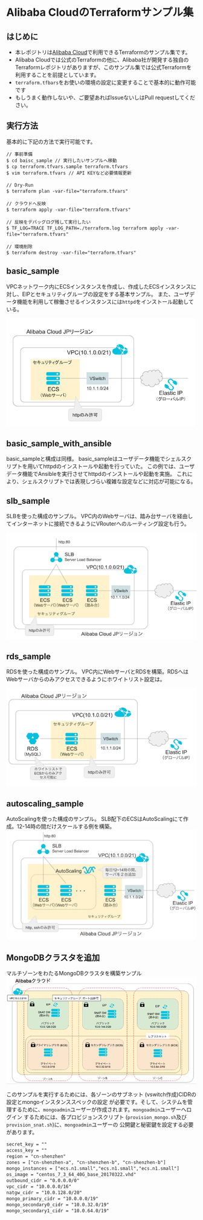 # Alibaba CloudのTerraformサンプル集
## はじめに
- 本レポジトリは[Alibaba Cloud](https://jp.aliyun.com)で利用できるTerraformのサンプル集です。
- Alibaba Cloudでは公式のTerraformの他に、Alibaba社が開発する独自のTerraformレポジトリがありますが、このサンプル集では公式Terraformを利用することを前提としています。
- `terraform.tfbars`をお使いの環境の設定に変更することで基本的に動作可能です
- もしうまく動作しないや、ご要望あればIssueないしはPull requestしてください。

## 実行方法
基本的に下記の方法で実行可能です。
```
// 事前準備
$ cd baisc_sample // 実行したいサンプルへ移動
$ cp terraform.tfvars.sample terraform.tfvars
$ vim terraform.tfvars // API KEYなど必要情報更新

// Dry-Run
$ terraform plan -var-file="terraform.tfvars"

// クラウドへ反映
$ terraform apply -var-file="terraform.tfvars"

// 反映をデバッグログ残して実行したい
$ TF_LOG=TRACE TF_LOG_PATH=./terraform.log terraform apply -var-file="terraform.tfvars"

// 環境削除
$ terraform destroy -var-file="terraform.tfvars"
```

## basic_sample
VPCネットワーク内にECSインスタンスを作成し、作成したECSインスタンスに対し、EIPとセキュリティグループの設定をする基本サンプル。
また、ユーザデータ機能を利用して稼働させるインスタンスには`httpd`をインストール起動している。

![basic_sample](image/architecture_basic_sample.png)

## basic_sample_with_ansible
basic_sampleと構成は同様。
basic_sampleはユーザデータ機能でシェルスクリプトを用いてhttpdのインストールや起動を行っていた。
この例では、ユーザデータ機能でAnsibleを実行させてhttpdのインストールや起動を実施。
これにより、シェルスクリプトでは表現しづらい複雑な設定などに対応が可能になる。

## slb_sample
SLBを使った構成のサンプル。
VPC内のWebサーバは、踏み台サーバを経由してインターネットに接続できるようにVRouterへのルーティング設定も行う。

![slb_sample](image/architecture_slb_sample.png)

## rds_sample
RDSを使った構成のサンプル。
VPC内にWebサーバとRDSを構築。RDSへはWebサーバからのみアクセスできるようにホワイトリスト設定は。

![rds_sample](image/architecture_rds_sample.png)

## autoscaling_sample
AutoScalingを使った構成のサンプル。
SLB配下のECSはAutoScalingにて作成。12-14時の間だけスケールする例を構築。
![autoscaling_sample](image/architecture_autoscaling_sample.png)

## MongoDBクラスタを追加
マルチゾーンをわたるMongoDBクラスタを構築サンプル
![mongo](image/architecture_mongo_cluster.png)

このサンプルを実行するためには、各ゾーンのサブネット (vswitch作成)CIDRの設定とmongoインスタンススペックの設定
が必要です。そして、システムを管理するために、`mongoadmin`ユーザーが作成されます。`mongoadmin`ユーザーへログイン
するためには、各プロビジョンスクリプト (`provision_mongo.sh`及び`provision_snat.sh`)に、`mongoadmin`ユーザーの
公開鍵と秘密鍵を設定する必要があります。
```
secret_key = ""
access_key = ""
region = "cn-shenzhen"
zones = ["cn-shenzhen-a", "cn-shenzhen-b", "cn-shenzhen-b"]
mongo_instances = ["ecs.n1.small","ecs.n1.small","ecs.n1.small"]
os_image = "centos_7_3_64_40G_base_20170322.vhd"
outbound_cidr = "0.0.0.0/0"
vpc_cidr = "10.0.0.0/16"
natgw_cidr = "10.0.128.0/20"
mongo_primary_cidr = "10.0.0.0/19"
mongo_secondary0_cidr = "10.0.32.0/19"
mongo_secondary1_cidr = "10.0.64.0/19"
```
